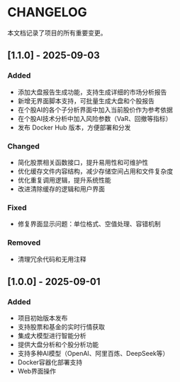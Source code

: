 # CHANGELOG

本文档记录了项目的所有重要变更。

## [1.1.0] - 2025-09-03

### Added

- 添加大盘报告生成功能，支持生成详细的市场分析报告
- 新增无界面脚本支持，可批量生成大盘和个股报告
- 在个股AI的各个子分析界面中加入当前股价作为参考依据
- 在个股AI技术分析中加入风险参数（VaR、回撤等指标）
- 发布 Docker Hub 版本，方便部署和分发

### Changed

- 简化股票相关函数接口，提升易用性和可维护性
- 优化缓存文件内容结构，减少存储空间占用和文件复杂度
- 优化重复调用逻辑，提升系统性能
- 改进清除缓存的逻辑和用户界面

### Fixed

- 修复界面显示问题：单位格式、空值处理、容错机制

### Removed

- 清理冗余代码和无用注释

## [1.0.0] - 2025-09-01

### Added

- 项目初始版本发布
- 支持股票和基金的实时行情获取
- 集成大模型进行智能分析
- 提供大盘分析和个股分析功能
- 支持多种AI模型（OpenAI、阿里百炼、DeepSeek等）
- Docker容器化部署支持
- Web界面操作
